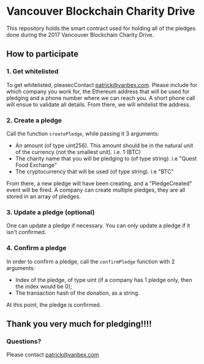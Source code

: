 # Vancouver Blockchain Charity Drive

This repository holds the smart contract used for holding all of the pledges done during the 2017 Vancouver Blockchain Charity Drive.

## How to participate


### 1. Get whitelisted

To get whitelisted, pleasecContact patrick@vanbex.com. Please include for which company you work for, the Ethereum address that will be used for pledging
and a phone number where we can reach you. A short phone call will ensue to validate all details. From there, we will whitelist the address.

### 2. Create a pledge

Call the function `createPledge`, while passing it 3 arguments:

- An amount (of type uint256). This amount should be in the natural unit of the currency (not the smallest unit). i.e. 1 (BTC)
- The charity name that you will be pledging to (of type string). i.e "Quest Food Exchange"
- The cryptocurrency that will be used (of type string). i.e "BTC"


From there, a new pledge will have been creating, and a "PledgeCreated" event will be fired.
A company can create multiple pledges, they are all stored in an array of pledges.

### 3. Update a pledge (optional)

One can update a pledge if necessary. You can only update a pledge if it isn't confirmed.

### 4. Confirm a pledge

In order to confirm a pledge, call the `confirmPledge` function with 2 arguments:
- Index of the pledge, of type uint (if a company has 1 pledge only, then the index would be 0);
- The transaction hash of the donation, as a string. 

At this point, the pledge is confirmed.

## Thank you very much for pledging!!!!

### Questions? 

Please contact patrick@vanbex.com

